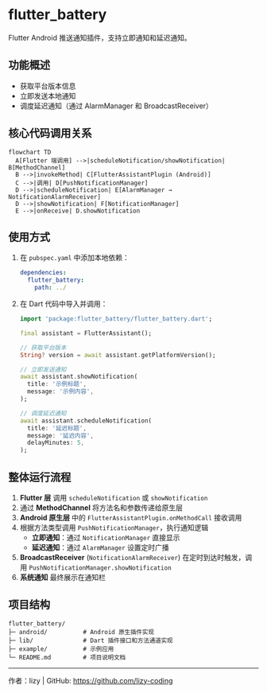 # flutter_battery

Flutter Android 推送通知插件，支持立即通知和延迟通知。

## 功能概述

- 获取平台版本信息
- 立即发送本地通知
- 调度延迟通知（通过 AlarmManager 和 BroadcastReceiver）

## 核心代码调用关系

```mermaid
flowchart TD
  A[Flutter 端调用] -->|scheduleNotification/showNotification| B[MethodChannel]
  B -->|invokeMethod| C[FlutterAssistantPlugin (Android)]
  C -->|调用| D[PushNotificationManager]
  D -->|scheduleNotification| E[AlarmManager → NotificationAlarmReceiver]
  D -->|showNotification| F[NotificationManager]
  E -->|onReceive| D.showNotification
``` 

## 使用方式

1. 在 `pubspec.yaml` 中添加本地依赖：
   ```yaml
   dependencies:
     flutter_battery:
       path: ../
   ```
2. 在 Dart 代码中导入并调用：
   ```dart
   import 'package:flutter_battery/flutter_battery.dart';

   final assistant = FlutterAssistant();

   // 获取平台版本
   String? version = await assistant.getPlatformVersion();

   // 立即发送通知
   await assistant.showNotification(
     title: '示例标题',
     message: '示例内容',
   );

   // 调度延迟通知
   await assistant.scheduleNotification(
     title: '延迟标题',
     message: '延迟内容',
     delayMinutes: 5,
   );
   ```

## 整体运行流程

1. **Flutter 层** 调用 `scheduleNotification` 或 `showNotification`
2. 通过 **MethodChannel** 将方法名和参数传递给原生层
3. **Android 原生层** 中的 `FlutterAssistantPlugin.onMethodCall` 接收调用
4. 根据方法类型调用 `PushNotificationManager`，执行通知逻辑
   - **立即通知**：通过 `NotificationManager` 直接显示
   - **延迟通知**：通过 `AlarmManager` 设置定时广播
5. **BroadcastReceiver** (`NotificationAlarmReceiver`) 在定时到达时触发，调用 `PushNotificationManager.showNotification`
6. **系统通知** 最终展示在通知栏

## 项目结构

```
flutter_battery/
├─ android/          # Android 原生插件实现
├─ lib/              # Dart 插件接口和方法通道实现
├─ example/          # 示例应用
└─ README.md         # 项目说明文档
```

---

作者：lizy | GitHub: https://github.com/lizy-coding


